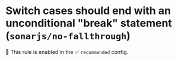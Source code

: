 # Switch cases should end with an unconditional "break" statement (`sonarjs/no-fallthrough`)

💼 This rule is enabled in the ✅ `recommended` config.

<!-- end auto-generated rule header -->
